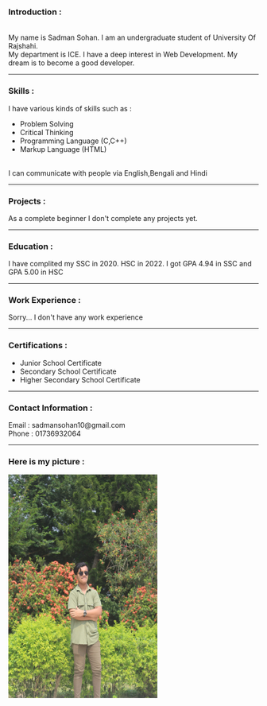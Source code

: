 <h3>Introduction :</h3><br>
My name is Sadman Sohan. I am an undergraduate student of University Of Rajshahi.<br>My department is ICE. I have a deep interest in Web Development. My dream is to become a good developer.<hr>
<h3>Skills :</h3>
I have various kinds of skills such as :<br>
<ul>
<li>Problem Solving</li>
<li>Critical Thinking</li>
<li>Programming Language (C,C++)</li>
<li>Markup Language (HTML)</li>
</ul><br>
I can communicate with people via English,Bengali and Hindi<hr>
<h3>Projects :</h3>
As a complete beginner I don't complete any projects yet.<hr>
<h3>Education :</h3>
I have complited my SSC in 2020. HSC in 2022. I got GPA 4.94 in SSC and GPA 5.00 in HSC<hr>
<h3>Work Experience :</h3>
Sorry... I don't have any work experience<hr>
<h3>Certifications :</h3>
<ul>
<li>Junior School Certificate</li>
<li>Secondary School Certificate</li>
<li>Higher Secondary School Certificate</li>
</ul><hr>
<h3>Contact Information :</h3>
Email : sadmansohan10@gmail.com<br>
Phone : 01736932064 <hr>
<h3>Here is my picture : </h3>
<img src="/img/391592212_1512955276186126_4341228969748134611_n.jpg" width="300" height="450" border="circle">

